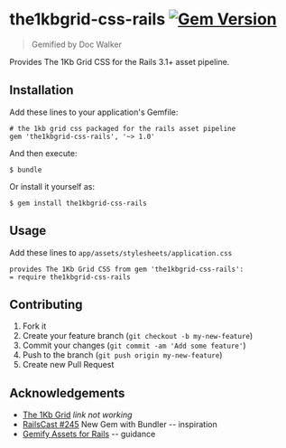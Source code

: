 # the1kbgrid-css-rails [![Gem Version](https://badge.fury.io/rb/the1kbgrid-css-rails.png)](http://badge.fury.io/rb/the1kbgrid-css-rails)

> Gemified by Doc Walker

Provides The 1Kb Grid CSS for the Rails 3.1+ asset pipeline.

## Installation

Add these lines to your application's Gemfile:

    # the 1kb grid css packaged for the rails asset pipeline
    gem 'the1kbgrid-css-rails', '~> 1.0'

And then execute:

    $ bundle

Or install it yourself as:

    $ gem install the1kbgrid-css-rails

## Usage

Add these lines to `app/assets/stylesheets/application.css`

    provides The 1Kb Grid CSS from gem 'the1kbgrid-css-rails':
    = require the1kbgrid-css-rails

## Contributing

1. Fork it
2. Create your feature branch (`git checkout -b my-new-feature`)
3. Commit your changes (`git commit -am 'Add some feature'`)
4. Push to the branch (`git push origin my-new-feature`)
5. Create new Pull Request

## Acknowledgements

- [The 1Kb Grid](http://www.1kbgrid.com) *link not working*
- [RailsCast #245](http://railscasts.com/episodes/245-new-gem-with-bundler) New Gem with Bundler -- inspiration
- [Gemify Assets for Rails](http://prioritized.net/blog/gemify-assets-for-rails/) -- guidance
